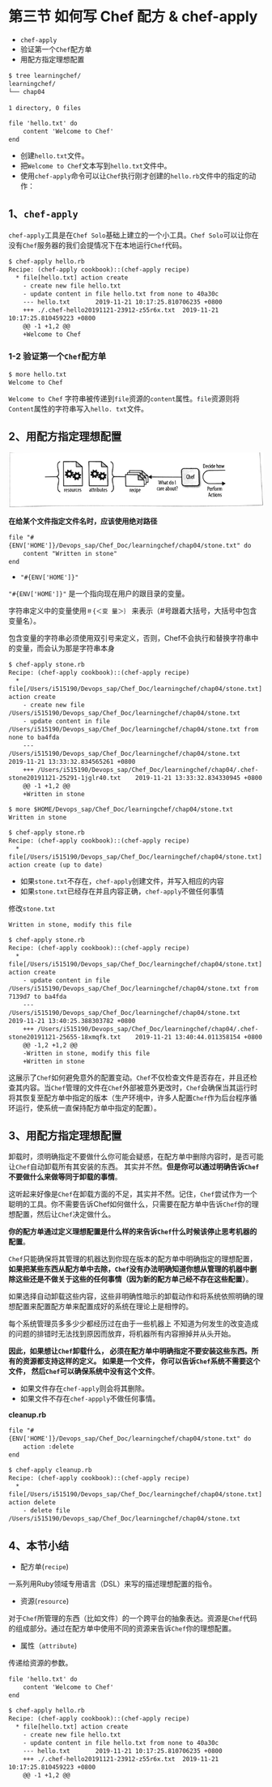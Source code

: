 # **第三节 如何写 Chef 配方 & chef-apply**

* `chef-apply` 
* 验证第一个`Chef`配方单
* 用配方指定理想配置


```
$ tree learningchef/
learningchef/
└── chap04

1 directory, 0 files
```


```
file 'hello.txt' do 
    content 'Welcome to Chef' 
end 
```

* 创建`hello.txt`文件。 
* 把`Welcome to Chef`文本写到`hello.txt`文件中。 
* 使用`chef-apply`命令可以让`Chef`执行刚才创建的`hello.rb`文件中的指定的动作： 


## **1、`chef-apply`** 

`chef-apply`工具是在`Chef Solo`基础上建立的一个小工具。`Chef Solo`可以让你在没有`Chef`服务器的我们会提情况下在本地运行`Chef`代码。


```
$ chef-apply hello.rb 
Recipe: (chef-apply cookbook)::(chef-apply recipe)
  * file[hello.txt] action create
    - create new file hello.txt
    - update content in file hello.txt from none to 40a30c
    --- hello.txt       2019-11-21 10:17:25.810706235 +0800
    +++ ./.chef-hello20191121-23912-z55r6x.txt  2019-11-21 10:17:25.810459223 +0800
    @@ -1 +1,2 @@
    +Welcome to Chef
```

### **1-2 验证第一个`Chef`配方单**

```
$ more hello.txt 
Welcome to Chef
```

`Welcome to Chef` 字符串被传递到`file`资源的`content`属性。`file`资源则将`Content`属性的字符串写入`hello. txt`文件。 


## **2、用配方指定理想配置**

![Alt Image Text](../images/3_1.png "body image")

**在给某个文件指定文件名时，应该使用绝对路径**

```
file "#{ENV['HOME']}/Devops_sap/Chef_Doc/learningchef/chap04/stone.txt" do
    content "Written in stone"
end
```

* `"#{ENV['HOME']}"`

`"#{ENV['HOME']}"` 是一个指向现在用户的跟目录的变量。

字符串定义中的变量使用`＃{＜变 量＞｝` 来表示（#号跟着大括号，大括号中包含变量名）。

包含变量的字符串必须使用双引号来定义，否则，Chef不会执行和替换字符串中的变量，而会认为那是字符串本身 

```
$ chef-apply stone.rb 
Recipe: (chef-apply cookbook)::(chef-apply recipe)
  * file[/Users/i515190/Devops_sap/Chef_Doc/learningchef/chap04/stone.txt] action create
    - create new file /Users/i515190/Devops_sap/Chef_Doc/learningchef/chap04/stone.txt
    - update content in file /Users/i515190/Devops_sap/Chef_Doc/learningchef/chap04/stone.txt from none to ba4fda
    --- /Users/i515190/Devops_sap/Chef_Doc/learningchef/chap04/stone.txt        2019-11-21 13:33:32.834565261 +0800
    +++ /Users/i515190/Devops_sap/Chef_Doc/learningchef/chap04/.chef-stone20191121-25291-1jglr40.txt    2019-11-21 13:33:32.834330945 +0800
    @@ -1 +1,2 @@
    +Written in stone
```

```
$ more $HOME/Devops_sap/Chef_Doc/learningchef/chap04/stone.txt
Written in stone
```

```
$ chef-apply stone.rb 
Recipe: (chef-apply cookbook)::(chef-apply recipe)
  * file[/Users/i515190/Devops_sap/Chef_Doc/learningchef/chap04/stone.txt] action create (up to date)
```


* 如果`stone.txt`不存在，`chef-apply`创建文件，并写入相应的内容 
* 如果`stone.txt`已经存在并且内容正确，`chef-apply`不做任何事情 


修改`stone.txt`

```
Written in stone, modify this file
```

```
$ chef-apply stone.rb 
Recipe: (chef-apply cookbook)::(chef-apply recipe)
  * file[/Users/i515190/Devops_sap/Chef_Doc/learningchef/chap04/stone.txt] action create
    - update content in file /Users/i515190/Devops_sap/Chef_Doc/learningchef/chap04/stone.txt from 7139d7 to ba4fda
    --- /Users/i515190/Devops_sap/Chef_Doc/learningchef/chap04/stone.txt        2019-11-21 13:40:25.388303782 +0800
    +++ /Users/i515190/Devops_sap/Chef_Doc/learningchef/chap04/.chef-stone20191121-25655-18xmqfk.txt    2019-11-21 13:40:44.011358154 +0800
    @@ -1,2 +1,2 @@
    -Written in stone, modify this file
    +Written in stone
```

这展示了`Chef`如何避免意外的配置变动。`Chef`不仅检查文件是否存在，并且还检查其内容。当`Chef`管理的文件在`Chef`外部被意外更改时，`Chef`会确保当其运行时将其恢复至配方单中指定的版本（生产环境中，许多人配置`Chef`作为后台程序循环运行，使系统一直保持配方单中指定的配置）。 

## **3、用配方指定理想配置**


卸载时，须明确指定不要做什么你可能会疑惑，在配方单中删除内容时，是否可能让`Chef`自动卸载所有其安装的东西。 其实并不然。**但是你可以通过明确告诉`Chef`不要做什么来做等同于卸载的事情**。 

这听起来好像是`Chef`在卸载方面的不足，其实并不然。记住，`Chef`尝试作为一个聪明的工具。你不需要告诉Chef如何做什么，只需要在配方单中告诉`Chef`你的理想配置，然后让`Chef`决定做什么。


**你的配方单通过定义理想配置是什么样的来告诉`Chef`什么时候该停止思考机器的配置**。 


`Chef`只能确保将其管理的机器达到你现在版本的配方单中明确指定的理想配置，**如果把某些东西从配方单中去除，`Chef`没有办法明确知道你想从管理的机器中删除这些还是不做关于这些的任何事情（因为新的配方单己经不存在这些配置）**。

如果选择自动卸载这些内容，这些非明确性暗示的卸载动作和将系统依照明确的理想配置来配置配方单来配置成好的系统在理论上是相悖的。

每个系统管理员多多少少都经历过在由于一些机器上 不知道为何发生的改变造成的问题的排错时无法找到原因而放弃，将机器所有内容擦掉并从头开始。 

**因此，如果想让`Chef`卸载什么， 必须在配方单中明确指定不要安装这些东西。所有的资源都支持这样的定义。 如果是一个文件， 你可以告诉`Chef`系统不需要这个文件， 然后`Chef`可以确保系统中没有这个文件**。 


* 如果文件存在`chef-apply`则会将其删除。 
* 如果文件不存在`chef-appply`不做任何事情。 

**cleanup.rb**

```
file "#{ENV['HOME']}/Devops_sap/Chef_Doc/learningchef/chap04/stone.txt" do
    action :delete
end
```



```
$ chef-apply cleanup.rb 
Recipe: (chef-apply cookbook)::(chef-apply recipe)
  * file[/Users/i515190/Devops_sap/Chef_Doc/learningchef/chap04/stone.txt] action delete
    - delete file /Users/i515190/Devops_sap/Chef_Doc/learningchef/chap04/stone.txt
```

## **4、本节小结**

* 配方单(`recipe`) 

一系列用Ruby领域专用语言（DSL）来写的描述理想配置的指令。 

* 资源(`resource`) 

对于`Chef`所管理的东西（比如文件）的一个跨平台的抽象表达。资源是`Chef`代码的组成部分。通过在配方单中使用不同的资源来告诉`Chef`你的理想配置。 

* 属性（`attribute`) 

传递给资源的参数。 


```
file 'hello.txt' do 
    content 'Welcome to Chef' 
end 
```

```
$ chef-apply hello.rb 
Recipe: (chef-apply cookbook)::(chef-apply recipe)
  * file[hello.txt] action create
    - create new file hello.txt
    - update content in file hello.txt from none to 40a30c
    --- hello.txt       2019-11-21 10:17:25.810706235 +0800
    +++ ./.chef-hello20191121-23912-z55r6x.txt  2019-11-21 10:17:25.810459223 +0800
    @@ -1 +1,2 @@
```